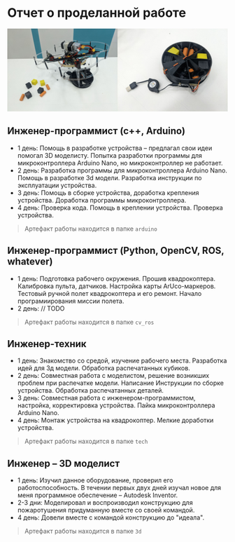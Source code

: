 # Отчет о проделанной работе

<img src="1.jpg" width="50%" height="50%"><img src="2.jpg" width="50%" height="50%">


## Инженер-программист (с++, Arduino)

- 1 день:
	Помощь в разработке устройства – предлагал свои идеи помогал 3D моделисту. Попытка разработки программы для микроконтроллера Arduino Nano, но микроконтроллер не работает.
- 2 день:
	Разработка программы для микроконтроллера Arduino Nano. Помощь в разработке 3d модели. Разработка инструкции по  эксплуатации устройства.
- 3 день:
    Помощь в сборке устройства, доработка крепления устройства. Доработка программы микроконтроллера.
- 4 день:
    Проверка кода. Помощь в креплении устройства. Проверка устройства.

> Артефакт работы находится в папке `arduino`


## Инженер-программист (Python, OpenCV, ROS, whatever)

- 1 день:
    Подготовка рабочего окружения. Прошив квадрокоптера. Калибровка пульта, датчиков. Настройка карты ArUco-маркеров. Тестовый ручной полет квадрокоптера и его ремонт. Начало програмиирования миссии полета.
- 2 день:
    // TODO

> Артефакт работы находится в папке `cv_ros`

## Инженер-техник

- 1 день: 
    Знакомство со средой, изучение рабочего места. Разработка идей для 3д модели. Обработка распечатанных кубиков.
- 2 день:
    Совместная работа с моделистом, решение возникших проблем при распечатке модели. Написание Инструкции по сборке устройства. Обработка распечатанных деталей.
- 3 день:
    Совместная работа с инженером-программистом, настройка, корректировка устройства. Пайка микроконтроллера Arduino Nano.
- 4 день:
    Монтаж устройства на квадрокоптер. Мелкие доработки устройства.

> Артефакт работы находится в папке `tech`


## Инженер – 3D моделист

- 1 день:
    Изучил данное оборудование, проверил его работоспособность. В течении первых двух дней изучал новое для меня программное обеспечение – Autodesk Inventor.
- 2-3 дни:
    Моделировал и воспроизводил конструкцию для пожаротушения придуманную вместе со своей командой.
- 4 день:
    Довели вместе с командой конструкцию до "идеала".

> Артефакт работы находится в папке `3d`
